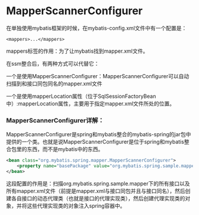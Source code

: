 # MapperScannerConfigurer



在单独使用mybatis框架的时候，在mybatis-config.xml文件中有一个配置是：

```
<mappers>...</mappers>
```

mappers标签的作用：为了让mybatis找到mapper.xml文件。

在ssm整合后，有两种方式可以代替它：

一个是使用MapperScannerConfigurer：MapperScannerConfigurer可以自动扫描到和接口同包同名的mapper.xml文件

一个是使用mapperLocation属性（位于SqlSessionFactoryBean中）:mapperLocation属性，主要用于指定mapper.xml文件所处的位置。



### MapperScannerConfigurer详解：

MapperScannerConfigurer是spring和mybatis整合的mybatis-spring的jar包中提供的一个类。也就是说MapperScannerConfigurer是位于spring和mybatis整合包里的东西，而不是mybatis中的东西。

```xml
<bean class="org.mybatis.spring.mapper.MapperScannerConfigurer">
	<property name="basePackage" value="org.mybatis.spring.sample.mapper" />
</bean>
```

这段配置的作用是：扫描org.mybatis.spring.sample.mapper下的所有接口以及所有mapper.xml文件（前提是mapper.xml与接口同包并且与接口同名），然后创建各自接口的动态代理类（也就是接口的代理实现类），然后创建代理实现类的对象，并将这些代理实现类的对象注入spring容器中。

